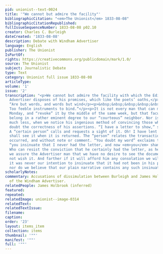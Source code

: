 ```yaml
---
pid: unionist--text-0024
title: '"We cannot but admire the facility"'
bibliographicCitation: "<em>The Unionist</em> 1833-08-08"
bibliographicCitationRepublished: 
fullIssueSequenceNumber: 1833-08-08 p02.10
creator: Charles C. Burleigh
dateCreated: '1833-08-08'
description: Debate with Windham Advertiser
language: English
publisher: The Unionist
IsPartOf: 
rights: https://creativecommons.org/publicdomain/mark/1.0/
source: The Unionist
subject: Journalistic Debate
type: Text
category: Unionist full issue 1833-08-08
articleType: 
volume: '1'
issue: '2'
transcription: "<p>We cannot but admire the facility with which the Editor of the
  Advertiser disposes of his promises, which like the poets’ oaths,</p><p>&nbsp;&nbsp;&nbsp;&nbsp;&nbsp;&nbsp;&nbsp;&nbsp;&nbsp;&nbsp;&nbsp;
  “Are but words, and words but wind</p><p>&nbsp;&nbsp;&nbsp;&nbsp;&nbsp;&nbsp;&nbsp;&nbsp;&nbsp;&nbsp;&nbsp;
  Too feeble instruments to bind.”</p><p>It is not every man that can make a promise
  Monday, and “revoke” it by the middle of the same week, but that faculty seems to
  belong in a rather eminent degree to our “courteous” neighbor. Nor is our admiration
  much less, when we notice his ingenious method of convincing those who, he thinks,
  doubt the correctness of his assertions. “I have a letter to show,” says the Editor.
  A “certain person” calls and requests a sight of it. Oh! I have lent it, but you
  shall see it when it is returned. The “person” relates the transaction just as it
  occurred, and without note or comment. “You doubt my word” exclaims the Advertiser,
  “you insinuate that I never had the letter, and now <em>you</em> shan’t see it.”
  Who can resist the conviction that he certainly had the letter, as he said.—Now
  we assure the Advertiser man that we have no desire to see the document if he does
  not wish it. And farther if it will afford him any consolation we will add, that
  it was never our intention to insinuate that it had not been in his possession,
  nor do we believe that our plain narrative contains any such insinuation.</p>"
scholarlyNotes: 
commentary: Accusations of dissimulation between Burleigh and James Holbrook, editor
  of the Windham Advertiser.
relatedPeople: James Holbrook (inferred)
featured: 
repeated: 
relatedImage: unionist--image-0314
relatedText: 
relatedTextIssue: 
filename: 
caption: 
order: '23'
layout: items_item
collection: items
thumbnail: '""'
manifest: '""'
full: '""'
---
```


